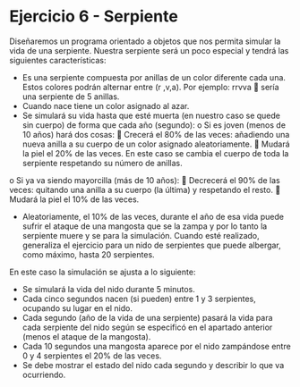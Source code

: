# Ejercicio 6 - Serpiente

Diseñaremos un programa orientado a objetos que nos permita simular la vida de una
serpiente. Nuestra serpiente será un poco especial y tendrá las siguientes características:

- Es una serpiente compuesta por anillas de un color diferente cada una. Estos colores
podrán alternar entre (r ,v,a). Por ejemplo: rrvva  sería una serpiente de 5 anillas.
- Cuando nace tiene un color asignado al azar.
- Se simulará su vida hasta que esté muerta (en nuestro caso se quede sin cuerpo) de
forma que cada año (segundo):
o Si es joven (menos de 10 años) hará dos cosas:
 Crecerá el 80% de las veces: añadiendo una nueva anilla a su cuerpo de
un color asignado aleatoriamente.
 Mudará la piel el 20% de las veces. En este caso se cambia el cuerpo de
toda la serpiente respetando su número de anillas.

o Si ya va siendo mayorcilla (más de 10 años):
 Decrecerá el 90% de las veces: quitando una anilla a su cuerpo (la
última) y respetando el resto.
 Mudará la piel el 10% de las veces.

- Aleatoriamente, el 10% de las veces, durante el año de esa vida puede sufrir el ataque
de una mangosta que se la zampa y por lo tanto la serpiente muere y se para la
simulación.
Cuando esté realizado, generaliza el ejercicio para un nido de serpientes que puede albergar,
como máximo, hasta 20 serpientes.

En este caso la simulación se ajusta a lo siguiente:

- Se simulará la vida del nido durante 5 minutos.
- Cada cinco segundos nacen (si pueden) entre 1 y 3 serpientes, ocupando su lugar en el
nido.
- Cada segundo (año de la vida de una serpiente) pasará la vida para cada serpiente del
nido según se especificó en el apartado anterior (menos el ataque de la mangosta).
- Cada 10 segundos una mangosta aparece por el nido zampándose entre 0 y 4
serpientes el 20% de las veces.
- Se debe mostrar el estado del nido cada segundo y describir lo que va ocurriendo.
